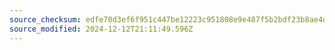 ```yaml
---
source_checksum: edfe70d3ef6f951c447be12223c951808e9e487f5b2bdf23b8ae4d856af40aaa
source_modified: 2024-12-12T21:11:49.596Z
---
```


